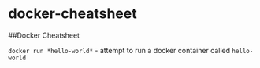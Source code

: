 # docker-cheatsheet
##Docker Cheatsheet

`docker run *hello-world*` - attempt to run a docker container called `hello-world`
